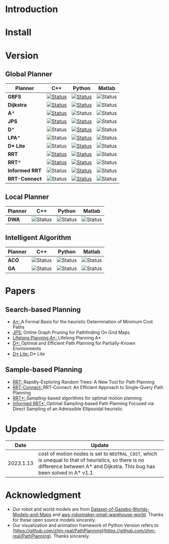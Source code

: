 
# Introduction

# Install

# Version
## Global Planner

Planner      |    C++    | Python    | Matlab
------------ | --------- | --------- | -----------------
**GBFS**                 | [![Status](https://img.shields.io/badge/done-v1.0-brightgreen)](https://github.com/913982779/ros_motion_planning/blob/master/ros/src/planner/graph_planner/src/a_star.cpp)   | [![Status](https://img.shields.io/badge/done-v1.0-brightgreen)](https://github.com/913982779/ros_motion_planning/blob/master/python/graph_search/gbfs.py)   | ![Status](https://img.shields.io/badge/develop-v1.0-red)   |
**Dijkstra**                 | [![Status](https://img.shields.io/badge/done-v1.0-brightgreen)](https://github.com/913982779/ros_motion_planning/blob/master/ros/src/planner/graph_planner/src/a_star.cpp)  | [![Status](https://img.shields.io/badge/done-v1.0-brightgreen)](https://github.com/913982779/ros_motion_planning/blob/master/python/graph_search/dijkstra.py) | ![Status](https://img.shields.io/badge/develop-v1.0-red) |
**A***                 | [![Status](https://img.shields.io/badge/done-v1.0-brightgreen)](https://github.com/913982779/ros_motion_planning/blob/master/ros/src/planner/graph_planner/src/a_star.cpp) | ![Status](https://img.shields.io/badge/done-v1.0-brightgreen) | ![Status](https://img.shields.io/badge/develop-v1.0-red) | 
**JPS**                 | [![Status](https://img.shields.io/badge/done-v1.0-brightgreen)](https://github.com/913982779/ros_motion_planning/blob/master/ros/src/planner/graph_planner/src/jump_point_search.cpp) | [![Status](https://img.shields.io/badge/done-v1.0-brightgreen)](https://github.com/913982779/ros_motion_planning/blob/master/python/graph_search/jps.py) | ![Status](https://img.shields.io/badge/develop-v1.0-red) |
**D***                 | ![Status](https://img.shields.io/badge/develop-v1.0-red) | [![Status](https://img.shields.io/badge/done-v1.0-brightgreen)](https://github.com/913982779/ros_motion_planning/blob/master/python/graph_search/d_star.py) | ![Status](https://img.shields.io/badge/develop-v1.0-red) |
**LPA***                 | ![Status](https://img.shields.io/badge/develop-v1.0-red) | [![Status](https://img.shields.io/badge/done-v1.0-brightgreen)](https://github.com/913982779/ros_motion_planning/blob/master/python/graph_search/lpa_star.py) | ![Status](https://img.shields.io/badge/develop-v1.0-red) |
**D\* Lite**                 | ![Status](https://img.shields.io/badge/develop-v1.0-red) | [![Status](https://img.shields.io/badge/done-v1.0-brightgreen)]((https://github.com/913982779/ros_motion_planning/blob/master/python/graph_search/d_star_lite.py)) | ![Status](https://img.shields.io/badge/develop-v1.0-red) |
**RRT**                 | [![Status](https://img.shields.io/badge/done-v1.0-brightgreen)](https://github.com/913982779/ros_motion_planning/blob/master/ros/src/planner/sample_planner/src/rrt.cpp) | [![Status](https://img.shields.io/badge/done-v1.0-brightgreen)](https://github.com/913982779/ros_motion_planning/blob/master/python/sample_search/rrt.py) | ![Status](https://img.shields.io/badge/develop-v1.0-red) |
**RRT***                 | [![Status](https://img.shields.io/badge/done-v1.0-brightgreen)](https://github.com/913982779/ros_motion_planning/blob/master/ros/src/planner/sample_planner/src/rrt_star.cpp) | [![Status](https://img.shields.io/badge/done-v1.0-brightgreen)](https://github.com/913982779/ros_motion_planning/blob/master/python/sample_search/rrt_star.py) | ![Status](https://img.shields.io/badge/develop-v1.0-red) |
**Informed RRT**                 | ![Status](https://img.shields.io/badge/develop-v1.0-red) | [![Status](https://img.shields.io/badge/done-v1.0-brightgreen)](https://github.com/913982779/ros_motion_planning/blob/master/python/sample_search/informed_rrt.py) | ![Status](https://img.shields.io/badge/develop-v1.0-red) |
**RRT-Connect**                 | ![Status](https://img.shields.io/badge/develop-v1.0-red) | [![Status](https://img.shields.io/badge/done-v1.0-brightgreen)](https://github.com/913982779/ros_motion_planning/blob/master/python/sample_search/rrt_connect.py) | ![Status](https://img.shields.io/badge/develop-v1.0-red) |

## Local Planner
| Planner | C++                                                      | Python                                                   | Matlab                                                   |
| ------- | -------------------------------------------------------- | -------------------------------------------------------- | -------------------------------------------------------- |
| **DWA** | ![Status](https://img.shields.io/badge/develop-v1.0-red) | ![Status](https://img.shields.io/badge/develop-v1.0-red) | ![Status](https://img.shields.io/badge/develop-v1.0-red) |

## Intelligent Algorithm

| Planner | C++                                                      | Python                                                   | Matlab                                                   |
| ------- | -------------------------------------------------------- | -------------------------------------------------------- | -------------------------------------------------------- |
| **ACO** | ![Status](https://img.shields.io/badge/develop-v1.0-red) | ![Status](https://img.shields.io/badge/develop-v1.0-red) | ![Status](https://img.shields.io/badge/develop-v1.0-red) |
| **GA**  | ![Status](https://img.shields.io/badge/develop-v1.0-red) | ![Status](https://img.shields.io/badge/develop-v1.0-red) | ![Status](https://img.shields.io/badge/develop-v1.0-red) |


# Papers
## Search-based Planning
* [A*: ](https://ieeexplore.ieee.org/document/4082128) A Formal Basis for the heuristic Determination of Minimum Cost Paths
* [JPS:](https://ojs.aaai.org/index.php/AAAI/article/view/7994) Online Graph Pruning for Pathfinding On Grid Maps
* [Lifelong Planning A*: ](https://www.cs.cmu.edu/~maxim/files/aij04.pdf) Lifelong Planning A*
* [D*: ](http://web.mit.edu/16.412j/www/html/papers/original_dstar_icra94.pdf) Optimal and Efficient Path Planning for Partially-Known Environments
* [D* Lite: ](http://idm-lab.org/bib/abstracts/papers/aaai02b.pdf) D* Lite

## Sample-based Planning
* [RRT: ](http://msl.cs.uiuc.edu/~lavalle/papers/Lav98c.pdf) Rapidly-Exploring Random Trees: A New Tool for Path Planning
* [RRT-Connect: ](http://www-cgi.cs.cmu.edu/afs/cs/academic/class/15494-s12/readings/kuffner_icra2000.pdf) RRT-Connect: An Efficient Approach to Single-Query Path Planning
* [RRT*: ](https://journals.sagepub.com/doi/abs/10.1177/0278364911406761) Sampling-based algorithms for optimal motion planning
* [Informed RRT*: ](https://arxiv.org/abs/1404.2334) Optimal Sampling-based Path Planning Focused via Direct Sampling of an Admissible Ellipsoidal heuristic

# Update
| Date      | Update                                                                                                                                                                        |
| --------- | ----------------------------------------------------------------------------------------------------------------------------------------------------------------------------- |
| 2023.1.13 | cost of motion nodes is set to `NEUTRAL_COST`, which is unequal to that of heuristics, so there is no difference between A* and Dijkstra. This bug has been solved in A* v1.1 |

# Acknowledgment
* Our robot and world models are from [
Dataset-of-Gazebo-Worlds-Models-and-Maps](https://github.com/mlherd/Dataset-of-Gazebo-Worlds-Models-and-Maps) and [
aws-robomaker-small-warehouse-world](https://github.com/aws-robotics/aws-robomaker-small-warehouse-world). Thanks for these open source models sincerely.
* Our visualization and animation framework of Python Version refers to [https://github.com/zhm-real/PathPlanning](https://github.com/zhm-real/PathPlanning). Thanks sincerely.